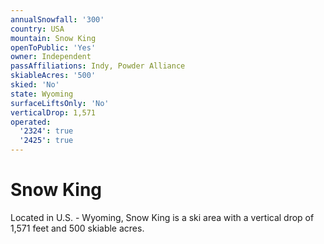 ```yaml
---
annualSnowfall: '300'
country: USA
mountain: Snow King
openToPublic: 'Yes'
owner: Independent
passAffiliations: Indy, Powder Alliance
skiableAcres: '500'
skied: 'No'
state: Wyoming
surfaceLiftsOnly: 'No'
verticalDrop: 1,571
operated:
  '2324': true
  '2425': true
---
```



# Snow King

Located in U.S. - Wyoming, Snow King is a ski area with a vertical drop of 1,571 feet and 500 skiable acres.
